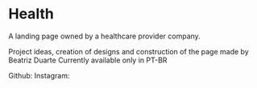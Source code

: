 # Health
A landing page owned by a healthcare provider company.

Project ideas, creation of designs and construction of the page made by Beatriz Duarte
Currently available only in PT-BR

Github:
Instagram:
